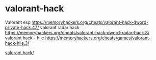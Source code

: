 # valorant-hack
Valorant esp https://memoryhackers.org/cheats/valorant-hack-dword-private-hack.47/
valorant radar hack https://memoryhackers.org/cheats/valorant-hack-dword-radar-hack.8/
valorant hack - hile https://memoryhackers.org/cheats/games/valorant-hack-hile.3/

<a href="https://memoryhackers.org/cheats/valorant-hack-dword-private-hack.47/">valorant hack/</a>
